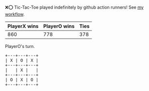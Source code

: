 :x::o: Tic-Tac-Toe played indefinitely by github action runners! See [my workflow](.github/workflows/play.yaml).

|PlayerX wins|PlayerO wins|Ties|
|-|-|-|
|860|778|378|

PlayerO's turn.

<pre>
+---+---+---+
| X | O | X |
+---+---+---+
|   | X |   |
+---+---+---+
| O | X | O |
+---+---+---+
</pre>